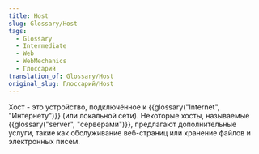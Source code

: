 ```yaml
---
title: Host
slug: Glossary/Host
tags:
  - Glossary
  - Intermediate
  - Web
  - WebMechanics
  - Глоссарий
translation_of: Glossary/Host
original_slug: Глоссарий/Host
---
```

Хост - это устройство, подключённое к {{glossary("Internet", "Интернету")}} (или локальной сети). Некоторые хосты, называемые {{glossary("server", "серверами")}}, предлагают дополнительные услуги, такие как обслуживание веб-страниц или хранение файлов и электронных писем.
